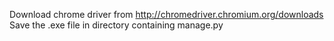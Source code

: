 Download chrome driver from http://chromedriver.chromium.org/downloads
Save the .exe file in directory containing manage.py
